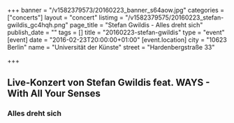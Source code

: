 +++
banner = "/v1582379573/20160223_banner_s64aow.jpg"
categories = ["concerts"]
layout = "concert"
listimg = "/v1582379575/20160223_stefan-gwildis_gc4hqh.png"
page_title = "Stefan Gwildis - Alles dreht sich"
publish_date = ""
tags = []
title = "20160223-stefan-gwildis"
type = "event"
[event]
date = "2016-02-23T20:00:00+01:00"
[event.location]
city = "10623 Berlin"
name = "Universität der Künste"
street = "Hardenbergstraße 33"

+++
## Live-Konzert von Stefan Gwildis feat. WAYS - With All Your Senses

### Alles dreht sich